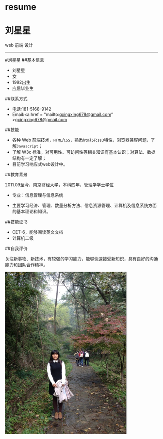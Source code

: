 resume
======

# 刘星星

 web 前端 设计

---

#刘星星
##基本信息
 - 刘星星
 - 女
 - 1992出生
 - 应届毕业生

##联系方式
 - 电话:181-5168-9142
 - Email:<a href = "mailto:gxingxing678@gmail.com” >gxingxing678@gmail.com</a>

##技能

 - 各种 Web 前端技术，`HTML`/`CSS`，熟悉`html5`/`css3`特性，浏览器兼容问题，了解`Javascript`；
 - 了解 W3c 标准，对可用性、可访问性等相关知识有基本认识；对算法、数据结构有一定了解；
 - 目前学习响应式web设计中。

##教育背景

2011.09至今，南京财经大学，本科四年，管理学学士学位

 - 专业：信息管理与信息系统

 - 主要学习经济、管理、数量分析方法、信息资源管理、计算机及信息系统方面的基本理论和知识。

##技能证书

 - CET-6，能够阅读英文文档
 - 计算机二级

##自我评价

关注新事物、新技术，有较强的学习能力，能够快速接受新知识，具有良好的沟通能力和团队合作精神。


<img src ="刘星星.jpg" width="400" >
